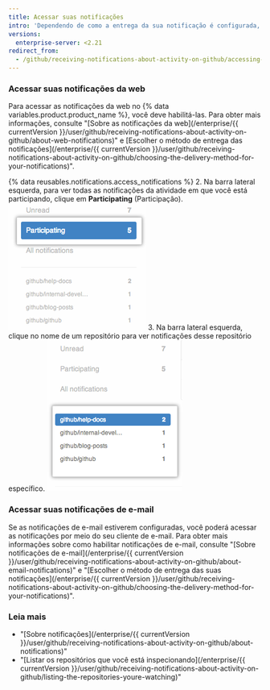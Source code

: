 ```yaml
---
title: Acessar suas notificações
intro: 'Dependendo de como a entrega da sua notificação é configurada, você pode acessar suas notificações no {% data variables.product.product_name %} ou por meio do cliente de e-mail.'
versions:
  enterprise-server: <2.21
redirect_from:
  - /github/receiving-notifications-about-activity-on-github/accessing-your-notifications
---
```

### Acessar suas notificações da web

Para acessar as notificações da web no {% data variables.product.product_name %}, você deve habilitá-las. Para obter mais informações, consulte "[Sobre as notificações da web](/enterprise/{{ currentVersion }}/user/github/receiving-notifications-about-activity-on-github/about-web-notifications)" e [Escolher o método de entrega das notificações](/enterprise/{{ currentVersion }}/user/github/receiving-notifications-about-activity-on-github/choosing-the-delivery-method-for-your-notifications)".

{% data reusables.notifications.access_notifications %}
2. Na barra lateral esquerda, para ver todas as notificações da atividade em que você está participando, clique em **Participating** (Participação). ![Listar notificações de participação](/assets/images/help/notifications/notifications_sidebar_participating.png)
3. Na barra lateral esquerda, clique no nome de um repositório para ver notificações desse repositório específico. ![Listar notificações de repositório individuais](/assets/images/help/notifications/notifications_sidebar_specific_repos.png)

### Acessar suas notificações de e-mail

Se as notificações de e-mail estiverem configuradas, você poderá acessar as notificações por meio do seu cliente de e-mail. Para obter mais informações sobre como habilitar notificações de e-mail, consulte "[Sobre notificações de e-mail](/enterprise/{{ currentVersion }}/user/github/receiving-notifications-about-activity-on-github/about-email-notifications)" e "[Escolher o método de entrega das suas notificações](/enterprise/{{ currentVersion }}/user/github/receiving-notifications-about-activity-on-github/choosing-the-delivery-method-for-your-notifications)".

### Leia mais

- "[Sobre notificações](/enterprise/{{ currentVersion }}/user/github/receiving-notifications-about-activity-on-github/about-notifications)"
- "[Listar os repositórios que você está inspecionando](/enterprise/{{ currentVersion }}/user/github/receiving-notifications-about-activity-on-github/listing-the-repositories-youre-watching)"
